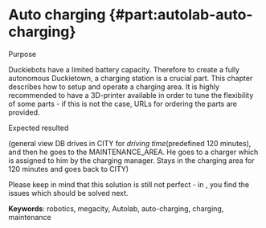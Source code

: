 # Auto charging {#part:autolab-auto-charging}

Purpose

Duckiebots have a limited battery capacity. Therefore to create a fully autonomous Duckietown, a charging station is a crucial part. This chapter describes how to setup and operate a charging area. It is highly recommended to have a 3D-printer available in order to tune the flexibility of some parts - if this is not the case, URLs for ordering the parts are provided.

Expected resulted

(general view
DB drives in CITY for _driving time_(predefined 120 minutes), and then he goes to the MAINTENANCE_AREA. He goes to a charger which is assigned to him by the charging manager. Stays in the charging area for 120 minutes and goes back to CITY)



Please keep in mind that this solution is still not perfect - in [](#autocharging-future), you find the issues which should be solved next.

**Keywords**: robotics, megacity, Autolab, auto-charging, charging, maintenance
